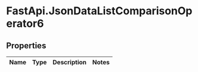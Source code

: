 # FastApi.JsonDataListComparisonOperator6

## Properties
Name | Type | Description | Notes
------------ | ------------- | ------------- | -------------

